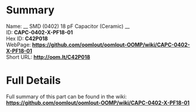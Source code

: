 
Summary
=================
  
Name: __ SMD (0402) 18 pF Capacitor (Ceramic) __    
ID: __CAPC-0402-X-PF18-01__   
Hex ID: __C42P018__   
WebPage: __https://github.com/oomlout/oomlout-OOMP/wiki/CAPC-0402-X-PF18-01__   
Short URL: __http://oom.lt/C42P018__   

Full Details
==========================
Full summary of this part can be found in the wiki:   
__https://github.com/oomlout/oomlout-OOMP/wiki/CAPC-0402-X-PF18-01__    

